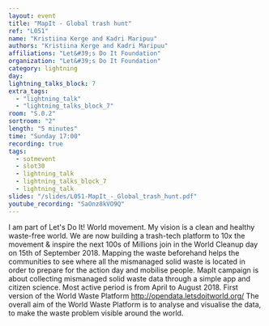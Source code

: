 ```yaml
---
layout: event
title: "MapIt - Global trash hunt"
ref: "L051"
name: "Kristiina Kerge and Kadri Maripuu"
authors: "Kristiina Kerge and Kadri Maripuu"
affiliations: "Let&#39;s Do It Foundation"
organization: "Let&#39;s Do It Foundation"
category: lightning
day: 
lightning_talks_block: 7
extra_tags:
  - "lightning_talk"
  - "lightning_talks_block_7"
room: "S.0.2"
sortroom: "2"
length: "5 minutes"
time: "Sunday 17:00"
recording: true
tags:
  - sotmevent
  - slot30
  - lightning_talk
  - lightning_talks_block_7
  - lightning_talk
slides: "/slides/L051-MapIt_-_Global_trash_hunt.pdf"
youtube_recording: "SaOnz8kVO9Q"
---
```

I am part of Let&#39;s Do It! World movement. My vision is a clean and healthy waste-free world. We are now building a trash-tech platform to 10x the movement &amp; inspire the next 100s of Millions join in the World Cleanup day on 15th of September 2018. Mapping the waste beforehand helps the communities to see where all the mismanaged solid waste is located in order to prepare for the action day and mobilise people. MapIt campaign is about collecting mismanaged solid waste data through a simple app and citizen science. Most active period is from April to August 2018.
First version of the World Waste Platform http://opendata.letsdoitworld.org/ 
The overall aim of the World Waste Platform is to analyse and visualise the data, to make the waste problem visible around the world. 